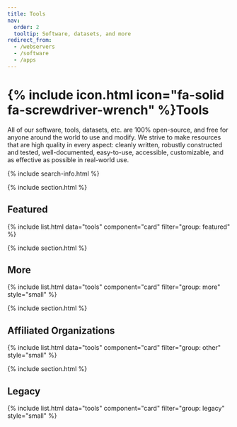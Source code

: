 ```yaml
---
title: Tools
nav:
  order: 2
  tooltip: Software, datasets, and more
redirect_from:
  - /webservers
  - /software
  - /apps
---
```


# {% include icon.html icon="fa-solid fa-screwdriver-wrench" %}Tools

All of our software, tools, datasets, etc. are 100% open-source, and free for anyone around the world to use and modify.
We strive to make resources that are high quality in every aspect:
cleanly written, robustly constructed and tested, well-documented, easy-to-use, accessible, customizable, and as effective as possible in real-world use.

{% include search-info.html %}

{% include section.html %}

## Featured

{% include list.html data="tools" component="card" filter="group: featured" %}

{% include section.html %}

## More

{% include list.html data="tools" component="card" filter="group: more" style="small" %}

{% include section.html %}

## Affiliated Organizations

{% include list.html data="tools" component="card" filter="group: other" style="small" %}

{% include section.html %}

## Legacy

{% include list.html data="tools" component="card" filter="group: legacy" style="small" %}
